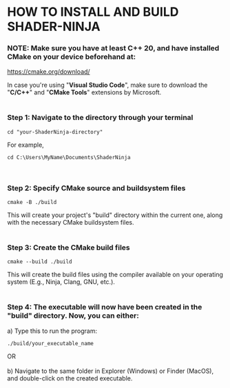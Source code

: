 # HOW TO INSTALL AND BUILD SHADER-NINJA

### NOTE: Make sure you have at least C++ 20, and have installed CMake on your device beforehand at: 
https://cmake.org/download/
<br/>

In case you're using "<b>Visual Studio Code</b>", make sure to download the "<b>C/C++</b>" and "<b>CMake Tools</b>" extensions by Microsoft.
<br/>
<br/>

### Step 1: Navigate to the directory through your terminal
```
cd "your-ShaderNinja-directory" 
```
For example,
```
cd C:\Users\MyName\Documents\ShaderNinja
```
<br/>

### Step 2: Specify CMake source and buildsystem files
```
cmake -B ./build
```

This will create your project's "build" directory within the current one, along with the necessary CMake buildsystem files.
<br/>
<br/>
### Step 3: Create the CMake build files
```
cmake --build ./build
```
This will create the build files using the compiler available on your operating system (E.g., Ninja, Clang, GNU, etc.).
<br/>
<br/>
### Step 4: The executable will now have been created in the "build" directory. Now, you can either:
  a) Type this to run the program:
  ```
  ./build/your_executable_name
  ```
 OR 
  <br/>
  <br/>
  b) Navigate to the same folder in Explorer (Windows) or Finder (MacOS), and double-click on the created executable.
